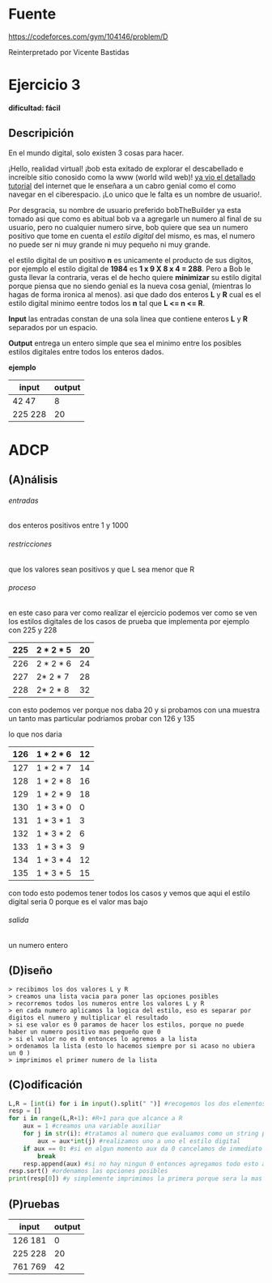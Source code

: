# Fuente 

https://codeforces.com/gym/104146/problem/D

Reinterpretado por Vicente Bastidas

# Ejercicio 3

#### dificultad: fácil 

## Descripición 
En el mundo digital, solo existen 3 cosas para hacer.

¡Hello, realidad virtual! ¡bob esta exitado de explorar el descabellado e increible sitio conosido como la www (world wild web)! [ya vio el detallado tutorial](https://www.youtube.com/watch?v=A81IwlDeV6c) del internet que le enseñara a un cabro genial como el como navegar en el ciberespacio. ¡Lo unico que le falta es un nombre de usuario!.

Por desgracia, su nombre de usuario preferido bobTheBuilder ya esta tomado asi que como es abitual bob va a agregarle un numero al final de su usuario, pero no cualquier numero sirve, bob quiere que sea un numero positivo que tome en cuenta el _estilo digital_ del mismo, es mas, el numero no puede ser ni muy grande ni muy pequeño ni muy grande.

el estilo digital de un positivo **n** es unicamente el producto de sus digitos, por ejemplo el estilo digital de **1984** es **1 x 9 X 8 x 4 = 288**.
Pero a Bob le gusta llevar la contraria, veras el de hecho quiere **minimizar** su estilo digital porque piensa que no siendo genial es la nueva cosa genial, (mientras lo hagas de forma ironica al menos). asi que dado dos enteros **L** y **R** cual es el estilo digital minimo eentre todos los **n** tal que **L <= n <= R**.

**Input**
las entradas constan de una sola linea que contiene enteros **L** y **R** separados por un espacio.

**Output**
entrega un entero simple que sea el minimo entre los posibles estilos digitales entre todos los enteros dados.

**ejemplo**

|input     | output|
|----------|-------|
|42 47     |    8  |
|225 228   |   20  |

# ADCP

## (A)nálisis

###### entradas
dos enteros positivos entre 1 y 1000

###### restricciones 
que los valores sean positivos y que L sea menor que R 

###### proceso
en este caso para ver como realizar el ejercicio podemos ver como se ven los estilos digitales de los casos de prueba que implementa
por ejemplo con 225 y 228

|225|2 * 2 * 5|20|
|-|-|-|
|226|2 * 2 * 6|24|
|227|2*  2 * 7|28|
|228|2*  2 * 8|32|

con esto podemos ver porque nos daba 20 y si probamos con una muestra un tanto mas particular podriamos probar con 126 y 135 

lo que nos daria 

|126| 1 * 2 * 6 |12|
|-|-|-|
|127| 1 * 2 * 7 |14|
|128| 1 * 2 * 8 |16|
|129| 1 * 2 * 9 |18|
|130| 1 * 3 * 0 |0|
|131| 1 * 3 * 1 |3|
|132| 1 * 3 * 2 |6|
|133| 1 * 3 * 3 |9|
|134| 1 * 3 * 4 |12|
|135| 1 * 3 * 5 |15|

con todo esto podemos tener todos los casos y vemos que aqui el estilo digital seria 0 porque es el valor mas bajo 

###### salida 
un numero entero 

## (D)iseño

```
> recibimos los dos valores L y R
> creamos una lista vacia para poner las opciones posibles
> recorremos todos los numeros entre los valores L y R 
> en cada numero aplicamos la logica del estilo, eso es separar por digitos el numero y multiplicar el resultado
> si ese valor es 0 paramos de hacer los estilos, porque no puede haber un numero positivo mas pequeño que 0
> si el valor no es 0 entonces lo agremos a la lista 
> ordenamos la lista (esto lo hacemos siempre por si acaso no ubiera un 0 )
> imprimimos el primer numero de la lista
```

## (C)odificación
```py
L,R = [int(i) for i in input().split(" ")] #recogemos los dos elementos
resp = [] 
for i in range(L,R+1): #R+1 para que alcance a R 
    aux = 1 #creamos una variable auxiliar
    for j in str(i): #tratamos al numero que evaluamos como un string para poder separarlo elemento a elemento  
        aux = aux*int(j) #realizamos uno a uno el estilo digital
    if aux == 0: #si en algun momento aux da 0 cancelamos de inmediato porque es el numero mas pequeño que va a haber nunca 
        break
    resp.append(aux) #si no hay ningun 0 entonces agregamos todo esto a un arreglo de respuestas
resp.sort() #ordenamos las opciones posibles 
print(resp[0]) #y simplemente imprimimos la primera porque sera la mas pequeña
```

## (P)ruebas 

|input|output|
|---|---|
|126 181| 0|
|225 228|20|
|761 769| 42|

